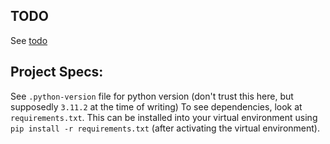 ## TODO

See [todo](https://docs.google.com/document/d/1gWQHQLnbmLAFU803R5PDppPUfEuDSqI9zcojWwCd8FM/edit?usp=sharing)

## Project Specs:
See `.python-version` file for python version (don't trust this here, but supposedly `3.11.2` at the time of writing)
To see dependencies, look at `requirements.txt`. This can be installed into your virtual environment 
using `pip install -r requirements.txt` (after activating the virtual environment).
